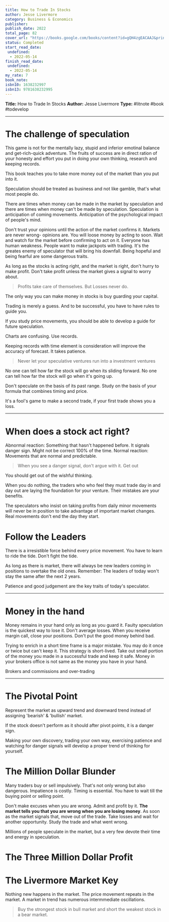 ```yaml
---
title: How to Trade In Stocks
author: Jesse Livermore
category: Business & Economics
publisher: 
publish_date: 2022
total_page: 82
cover_url: "https://books.google.com/books/content?id=gQH4zgEACAAJ&printsec=frontcover&img=1&zoom=1&source=gbs_api"
status: Completed
start_read_date:
 undefined:
  - 2022-05-14
finish_read_date:
 undefined:
  - 2022-05-14
my_rate: 7
book_note: 
isbn10: 1638232997
isbn13: 9781638232995
---
```

**Title:** How to Trade In Stocks
**Author:** Jesse Livermore
**Type:** #litnote #book #todevelop 

---
# The challenge of speculation
This game is not for the mentally lazy, stupid and inferior emotinal balance and get-rich-quick adventure. The fruits of success are in direct ration of your honesty and effort you put in doing your own thinking, research and keeping records.

This book teaches you to take more money out of the market than you put into it. 

Speculation should be treated as business and not like gamble, that's what most people do.

There are times when money can be made in the market by speculation and there are times when money can't be made by speculation. Speculation is anticipation of coming movements. Anticipation of the psychological impact of people's mind.

Don't trust your opinions until the action of the market confirms it. Markets are never wrong- opinions are. You will loose money by acting to soon. Wait and watch for the market before confirming to act on it.
Everyone has human weakness. People want to make jackpots with trading. It's the greates enemy of speculator that will bring his downfall. Being hopeful and being fearful are some dangerous traits.

As long as the stocks is acting right, and the market is right, don't hurry to make profit. Don't take profit unless the market gives a signal to worry about.

> Profits take care of themselves. But Losses never do. 

The only way you can make money in stocks is buy guarding your capital. 

Trading is merely a guess. And to be successful, you have to have rules to guide you. 

If you study price movements, you should be able to develop a guide for future speculation.

Charts are confusing. Use records.

Keeping records with time element is consideration will improve the accuracy of forecast. It takes patience.

> Never let your speculative ventures run into a investment ventures

No one can tell how far the stock will go when its sliding forward. No one can tell how far the stock will go when it's going up.

Don't speculate on the basis of its past range.  Study on the basis of your formula that combines timing and price. 

It's a fool's game to make a second trade, if your first trade shows you a loss. 

--- 
# When does a stock act right?
Abnormal reaction: Something that hasn't happened before. It signals danger sign. Might not be correct 100% of the time. 
Normal reaction: Movements that are normal and predictable. 

> When you see a danger signal, don't argue with it. Get out

You should get out of the wishful thinking.

When you do nothing, the traders who who feel they must trade day in and day out are laying the foundation for your venture. Their mistakes are your benefits. 

The speculators who insist on taking profits from daily minor movements will never be in position to take advantage of important market changes. Real movements don't end the day they start. 

# Follow the Leaders
There is a irresistible force behind every price movement. You have to learn to ride the tide. Don't fight the tide. 

As long as there is market, there will always be new leaders coming in positions to overtake the old ones. Remember: The leaders of today won't stay the same after the next 2 years.

Patience and good judgement are the key traits of today's speculator.

---

# Money in the hand
Money remains in your hand only as long as you guard it. Faulty speculation is the quickest way to lose it. Don't average losses. When you receive margin call, close your positions. Don't put the good money behind bad.

Trying to enrich in a short time frame is a major mistake. You may do it once or twice but can't keep it. This strategy is short-lived. 
Take out small portion of the money you made in a successful trade and keep it safe. Money in your brokers office is not same as the money you have in your hand.

Brokers and commissions and over-trading

---
# The Pivotal Point
Represent the market as upward trend and downward trend instead of assigning 'bearish' & 'bullish' market. 

If the stock doesn't perform as it should after pivot points, it is a danger sign.

Making your own discovery, trading your own way, exercising patience and watching for danger signals will develop a proper trend of thinking for yourself. 

# The Million Dollar Blunder
Many traders buy or sell impulsively. That's not only wrong but also dangerous. Impatience is costly. Timing is essential. You have to wait till the buying point or selling point. 

Don't make excuses when you are wrong. Admit and profit by it. **The market tells you that you are wrong when you are losing money**. As soon as the market signals that, move out of the trade. Take losses and wait for another opportunity. Study the trade and what went wrong. 

Millions of people speculate in the market, but a very few devote their time and energy in speculation. 

# The Three Million Dollar Profit
# The Livermore Market Key
Nothing new happens in the market. The price movement repeats in the market. A market in trend has numerous intermmediate oscillations.

> Buy the strongest stock in bull market and short the weakest stock in a bear market.  